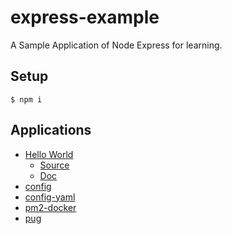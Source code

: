 # express-example

A Sample Application of Node Express for learning.

## Setup

```
$ npm i
```

## Applications

* [Hello World](https://github.com/suzuki-shunsuke/express-example/releases/tag/hello-world)
  * [Source](https://github.com/suzuki-shunsuke/express-example/tree/a352b19469cace3c721cbe1e0a9e9f590db5e4b7)
  * [Doc](https://github.com/suzuki-shunsuke/express-example/blob/a352b19469cace3c721cbe1e0a9e9f590db5e4b7/doc/HELLO.md)
* [config](https://github.com/suzuki-shunsuke/express-example/releases/tag/config)
* [config-yaml](https://github.com/suzuki-shunsuke/express-example/releases/tag/config-yaml)
* [pm2-docker](https://github.com/suzuki-shunsuke/express-example/releases/tag/pm2-docker)
* [pug](https://github.com/suzuki-shunsuke/express-example/releases/tag/pug)
